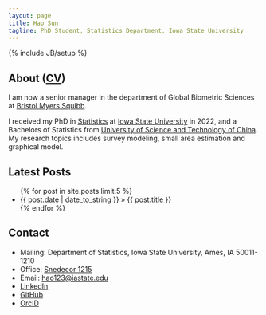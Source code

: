 ```yaml
---
layout: page
title: Hao Sun
tagline: PhD Student, Statistics Department, Iowa State University
---
```

{% include JB/setup %}

## About ([CV](cv/CV.pdf))

I am now a senior manager in the department of Global Biometric Sciences at [Bristol Myers Squibb](https://www.bms.com/). 

I received my PhD in [Statistics](https://www.stat.iastate.edu/ "ISU Statistics Department") at [Iowa State University](http://www.iastate.edu/ "Iowa State University") in 2022, and a Bachelors of Statistics from [University of Science and Technology of China](https://en.ustc.edu.cn/). My research topics includes survey modeling, small area estimation and graphical model. 


## Latest Posts

<ul class="posts">
  {% for post in site.posts limit:5 %}
    <li><span>{{ post.date | date_to_string }}</span> &raquo; <a href="{{ BASE_PATH }}{{ post.url }}">{{ post.title }}</a></li>
  {% endfor %}
</ul>


## Contact

- Mailing: Department of Statistics, Iowa State University, Ames, IA 50011-1210
- Office: [Snedecor 1215](http://www.fpm.iastate.edu/maps/default.asp?zoom=2&xcenter=1471&ycenter=1869&background=map&layer=buildingnames&xshow=1470&yshow=1868 "Map to Snedecor Hall")
- Email: <hao123@iastate.edu>
- [LinkedIn](https://www.linkedin.com/in/hao-sun-13207/ "Hao Sun's LinkedIn account")
- [GitHub](https://github.com/EugeneHao/ "Hao Sun's GitHub account")
- [OrcID](http://orcid.org/0000-0001-7995-7101)



